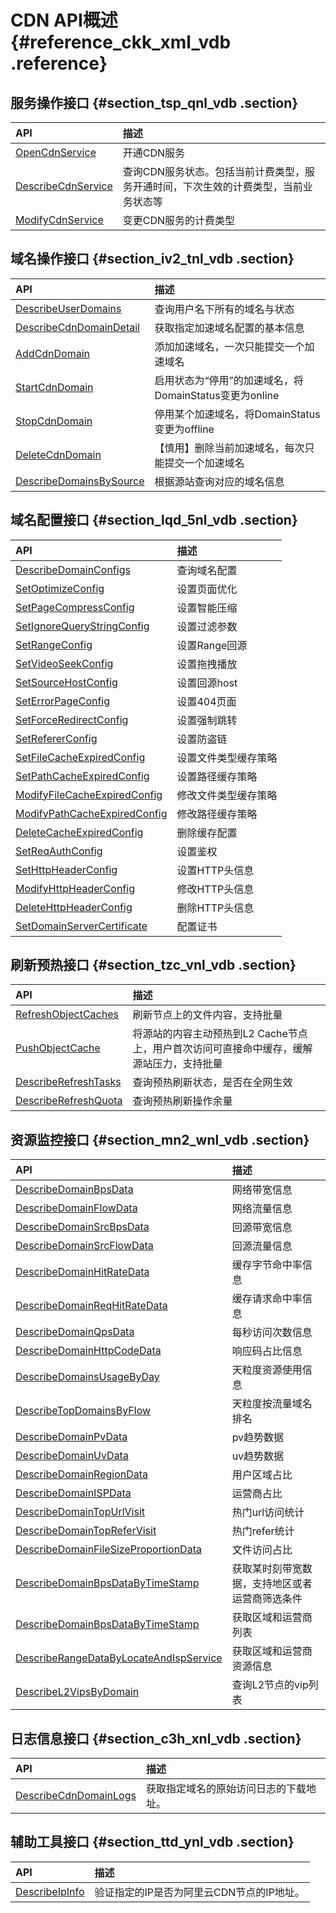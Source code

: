 # CDN API概述 {#reference_ckk_xml_vdb .reference}

## 服务操作接口 {#section_tsp_qnl_vdb .section}

|API|描述|
|:--|:-|
|[OpenCdnService](https://help.aliyun.com/document_detail/27157.html?spm=a2c4g.11186623.2.4.vqQvrL)|开通CDN服务|
|[DescribeCdnService](https://help.aliyun.com/document_detail/27158.html?spm=a2c4g.11186623.2.5.vqQvrL)|查询CDN服务状态。包括当前计费类型，服务开通时间，下次生效的计费类型，当前业务状态等|
|[ModifyCdnService](https://help.aliyun.com/document_detail/27159.html?spm=a2c4g.11186623.2.6.vqQvrL)|变更CDN服务的计费类型|

## 域名操作接口 {#section_iv2_tnl_vdb .section}

|API|描述|
|:--|:-|
|[DescribeUserDomains](https://help.aliyun.com/document_detail/27162.html?spm=a2c4g.11186623.2.7.vqQvrL)|查询用户名下所有的域名与状态|
|[DescribeCdnDomainDetail](https://help.aliyun.com/document_detail/27163.html?spm=a2c4g.11186623.2.8.vqQvrL)|获取指定加速域名配置的基本信息|
|[AddCdnDomain](https://help.aliyun.com/document_detail/27161.html?spm=a2c4g.11186623.2.9.vqQvrL)|添加加速域名，一次只能提交一个加速域名|
|[StartCdnDomain](https://help.aliyun.com/document_detail/27165.html?spm=a2c4g.11186623.2.10.vqQvrL)|启用状态为“停用”的加速域名，将DomainStatus变更为online|
|[StopCdnDomain](https://help.aliyun.com/document_detail/27166.html?spm=a2c4g.11186623.2.11.vqQvrL)|停用某个加速域名，将DomainStatus变更为offline|
|[DeleteCdnDomain](https://help.aliyun.com/document_detail/27167.html?spm=a2c4g.11186623.2.12.vqQvrL)|【慎用】删除当前加速域名，每次只能提交一个加速域名|
|[DescribeDomainsBySource](https://help.aliyun.com/document_detail/50453.html?spm=a2c4g.11186623.2.13.vqQvrL)|根据源站查询对应的域名信息|

## 域名配置接口 {#section_lqd_5nl_vdb .section}

|API|描述|
|:--|:-|
|[DescribeDomainConfigs](https://help.aliyun.com/document_detail/27169.html?spm=a2c4g.11186623.2.14.vqQvrL)|查询域名配置|
|[SetOptimizeConfig](https://help.aliyun.com/document_detail/27170.html?spm=a2c4g.11186623.2.15.vqQvrL)|设置页面优化|
|[SetPageCompressConfig](https://help.aliyun.com/document_detail/27171.html?spm=a2c4g.11186623.2.16.vqQvrL)|设置智能压缩|
|[SetIgnoreQueryStringConfig](https://help.aliyun.com/document_detail/27172.html?spm=a2c4g.11186623.2.17.vqQvrL)|设置过滤参数|
|[SetRangeConfig](https://help.aliyun.com/document_detail/27173.html?spm=a2c4g.11186623.2.18.vqQvrL)|设置Range回源|
|[SetVideoSeekConfig](https://help.aliyun.com/document_detail/27174.html?spm=a2c4g.11186623.2.19.vqQvrL)|设置拖拽播放|
|[SetSourceHostConfig](https://help.aliyun.com/document_detail/27175.html?spm=a2c4g.11186623.2.20.vqQvrL)|设置回源host|
|[SetErrorPageConfig](https://help.aliyun.com/document_detail/27176.html?spm=a2c4g.11186623.2.21.vqQvrL)|设置404页面|
|[SetForceRedirectConfig](https://help.aliyun.com/document_detail/27177.html?spm=a2c4g.11186623.2.22.vqQvrL)|设置强制跳转|
|[SetRefererConfig](https://help.aliyun.com/document_detail/27178.html?spm=a2c4g.11186623.2.23.vqQvrL)|设置防盗链|
|[SetFileCacheExpiredConfig](https://help.aliyun.com/document_detail/27179.html?spm=a2c4g.11186623.2.24.vqQvrL)|设置文件类型缓存策略|
|[SetPathCacheExpiredConfig](https://help.aliyun.com/document_detail/27180.html?spm=a2c4g.11186623.2.25.vqQvrL)|设置路径缓存策略|
|[ModifyFileCacheExpiredConfig](https://help.aliyun.com/document_detail/27181.html?spm=a2c4g.11186623.2.26.vqQvrL)|修改文件类型缓存策略|
|[ModifyPathCacheExpiredConfig](https://help.aliyun.com/document_detail/27182.html?spm=a2c4g.11186623.2.27.vqQvrL)|修改路径缓存策略|
|[DeleteCacheExpiredConfig](https://help.aliyun.com/document_detail/27183.html?spm=a2c4g.11186623.2.28.vqQvrL)|删除缓存配置|
|[SetReqAuthConfig](https://help.aliyun.com/document_detail/27184.html?spm=a2c4g.11186623.2.29.vqQvrL)|设置鉴权|
|[SetHttpHeaderConfig](https://help.aliyun.com/document_detail/27185.html?spm=a2c4g.11186623.2.30.vqQvrL)|设置HTTP头信息|
|[ModifyHttpHeaderConfig](https://help.aliyun.com/document_detail/27186.html?spm=a2c4g.11186623.2.31.vqQvrL)|修改HTTP头信息|
|[DeleteHttpHeaderConfig](https://help.aliyun.com/document_detail/27187.html?spm=a2c4g.11186623.2.32.vqQvrL)|删除HTTP头信息|
|[SetDomainServerCertificate](https://help.aliyun.com/document_detail/45014.html?spm=a2c4g.11186623.2.33.vqQvrL)|配置证书|

## 刷新预热接口 {#section_tzc_vnl_vdb .section}

|API|描述|
|:--|:-|
|[RefreshObjectCaches](https://help.aliyun.com/document_detail/27200.html?spm=a2c4g.11186623.2.34.vqQvrL)|刷新节点上的文件内容，支持批量|
|[PushObjectCache](https://help.aliyun.com/document_detail/27201.html?spm=a2c4g.11186623.2.35.vqQvrL)|将源站的内容主动预热到L2 Cache节点上，用户首次访问可直接命中缓存，缓解源站压力，支持批量|
|[DescribeRefreshTasks](https://help.aliyun.com/document_detail/27202.html?spm=a2c4g.11186623.2.36.vqQvrL)|查询预热刷新状态，是否在全网生效|
|[DescribeRefreshQuota](https://help.aliyun.com/document_detail/27203.html?spm=a2c4g.11186623.2.37.vqQvrL)|查询预热刷新操作余量|

## 资源监控接口 {#section_mn2_wnl_vdb .section}

|API|描述|
|:--|:-|
|[DescribeDomainBpsData](https://help.aliyun.com/document_detail/27205.html?spm=a2c4g.11186623.2.38.vqQvrL)|网络带宽信息|
|[DescribeDomainFlowData](https://help.aliyun.com/document_detail/27206.html?spm=a2c4g.11186623.2.39.vqQvrL)|网络流量信息|
|[DescribeDomainSrcBpsData](https://help.aliyun.com/document_detail/27207.html?spm=a2c4g.11186623.2.40.vqQvrL)|回源带宽信息|
|[DescribeDomainSrcFlowData](https://help.aliyun.com/document_detail/27208.html?spm=a2c4g.11186623.2.41.vqQvrL)|回源流量信息|
|[DescribeDomainHitRateData](https://help.aliyun.com/document_detail/27209.html?spm=a2c4g.11186623.2.42.vqQvrL)|缓存字节命中率信息|
|[DescribeDomainReqHitRateData](https://help.aliyun.com/document_detail/27210.html?spm=a2c4g.11186623.2.43.vqQvrL)|缓存请求命中率信息|
|[DescribeDomainQpsData](https://help.aliyun.com/document_detail/27211.html?spm=a2c4g.11186623.2.44.vqQvrL)|每秒访问次数信息|
|[DescribeDomainHttpCodeData](https://help.aliyun.com/document_detail/27212.html?spm=a2c4g.11186623.2.45.vqQvrL)|响应码占比信息|
|[DescribeDomainsUsageByDay](https://help.aliyun.com/document_detail/27213.html?spm=a2c4g.11186623.2.46.vqQvrL)|天粒度资源使用信息|
|[DescribeTopDomainsByFlow](https://help.aliyun.com/document_detail/27214.html?spm=a2c4g.11186623.2.47.vqQvrL)|天粒度按流量域名排名|
|[DescribeDomainPvData](https://help.aliyun.com/document_detail/27215.html?spm=a2c4g.11186623.2.48.vqQvrL)|pv趋势数据|
|[DescribeDomainUvData](https://help.aliyun.com/document_detail/27216.html?spm=a2c4g.11186623.2.49.vqQvrL)|uv趋势数据|
|[DescribeDomainRegionData](https://help.aliyun.com/document_detail/27217.html?spm=a2c4g.11186623.2.50.vqQvrL)|用户区域占比|
|[DescribeDomainISPData](https://help.aliyun.com/document_detail/27218.html?spm=a2c4g.11186623.2.51.vqQvrL)|运营商占比|
|[DescribeDomainTopUrlVisit](https://help.aliyun.com/document_detail/27219.html?spm=a2c4g.11186623.2.52.vqQvrL)|热门url访问统计|
|[DescribeDomainTopReferVisit](https://help.aliyun.com/document_detail/27220.html?spm=a2c4g.11186623.2.53.vqQvrL)|热门refer统计|
|[DescribeDomainFileSizeProportionData](https://help.aliyun.com/document_detail/27221.html?spm=a2c4g.11186623.2.54.vqQvrL)|文件访问占比|
|[DescribeDomainBpsDataByTimeStamp](https://help.aliyun.com/document_detail/43473.html?spm=a2c4g.11186623.2.55.vqQvrL)|获取某时刻带宽数据，支持地区或者运营商筛选条件|
|[DescribeDomainBpsDataByTimeStamp](https://help.aliyun.com/document_detail/43474.html?spm=a2c4g.11186623.2.56.vqQvrL)|获取区域和运营商列表|
|[DescribeRangeDataByLocateAndIspService](https://help.aliyun.com/document_detail/44723.html?spm=a2c4g.11186623.2.57.vqQvrL)|获取区域和运营商资源信息|
|[DescribeL2VipsByDomain](https://help.aliyun.com/document_detail/48769.html?spm=a2c4g.11186623.2.58.vqQvrL)|查询L2节点的vip列表|

## 日志信息接口 {#section_c3h_xnl_vdb .section}

|API|描述|
|:--|:-|
|[DescribeCdnDomainLogs](https://help.aliyun.com/document_detail/27224.html?spm=a2c4g.11186623.2.59.vqQvrL)|获取指定域名的原始访问日志的下载地址。|

## 辅助工具接口 {#section_ttd_ynl_vdb .section}

|API|描述|
|:--|:-|
|[DescribeIpInfo](https://help.aliyun.com/document_detail/27226.html?spm=a2c4g.11186623.2.60.vqQvrL)|验证指定的IP是否为阿里云CDN节点的IP地址。|

